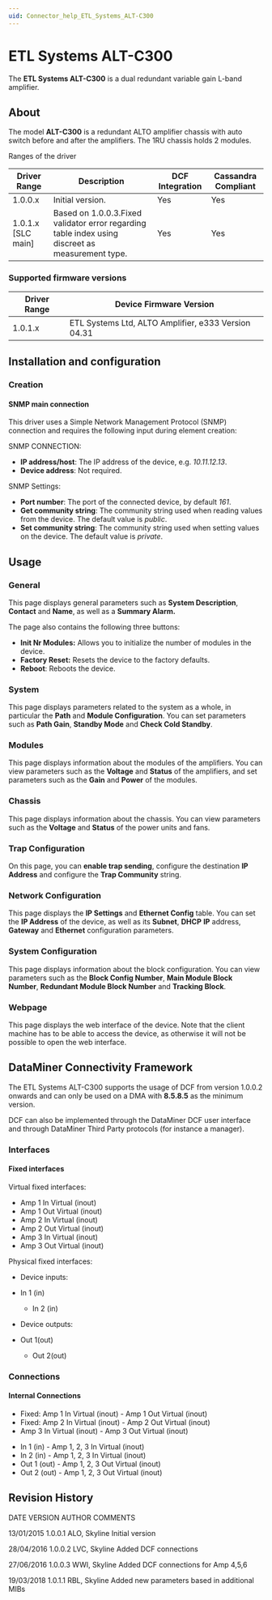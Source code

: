 ```yaml
---
uid: Connector_help_ETL_Systems_ALT-C300
---
```


# ETL Systems ALT-C300

The **ETL Systems ALT-C300** is a dual redundant variable gain L-band amplifier.

## About

The model **ALT-C300** is a redundant ALTO amplifier chassis with auto switch before and after the amplifiers. The 1RU chassis holds 2 modules.

Ranges of the driver

| **Driver Range**     | **Description**                                                                                  | **DCF Integration** | **Cassandra Compliant** |
|----------------------|--------------------------------------------------------------------------------------------------|---------------------|-------------------------|
| 1.0.0.x              | Initial version.                                                                                 | Yes                 | Yes                     |
| 1.0.1.x \[SLC main\] | Based on 1.0.0.3.Fixed validator error regarding table index using discreet as measurement type. | Yes                 | Yes                     |

### Supported firmware versions

| **Driver Range** | **Device Firmware Version**                         |
|------------------|-----------------------------------------------------|
| 1.0.1.x          | ETL Systems Ltd, ALTO Amplifier, e333 Version 04.31 |

## Installation and configuration

### Creation

#### SNMP main connection

This driver uses a Simple Network Management Protocol (SNMP) connection and requires the following input during element creation:

SNMP CONNECTION:

- **IP address/host**: The IP address of the device, e.g. *10.11.12.13*.
- **Device address**: Not required.

SNMP Settings:

- **Port number**: The port of the connected device, by default *161*.
- **Get community string**: The community string used when reading values from the device. The default value is *public*.
- **Set community string**: The community string used when setting values on the device. The default value is *private*.

## Usage

### General

This page displays general parameters such as **System Description**, **Contact** and **Name**, as well as a **Summary Alarm.**

The page also contains the following three buttons:

- **Init Nr Modules:** Allows you to initialize the number of modules in the device.
- **Factory Reset:** Resets the device to the factory defaults.
- **Reboot**: Reboots the device.

### System

This page displays parameters related to the system as a whole, in particular the **Path** and **Module Configuration**. You can set parameters such as **Path Gain**, **Standby Mode** and **Check Cold Standby**.

### Modules

This page displays information about the modules of the amplifiers. You can view parameters such as the **Voltage** and **Status** of the amplifiers, and set parameters such as the **Gain** and **Power** of the modules.

### Chassis

This page displays information about the chassis. You can view parameters such as the **Voltage** and **Status** of the power units and fans.

### Trap Configuration

On this page, you can **enable trap sending**, configure the destination **IP Address** and configure the **Trap Community** string.

### Network Configuration

This page displays the **IP Settings** and **Ethernet Config** table. You can set the **IP Address** of the device, as well as its **Subnet**, **DHCP** **IP** address, **Gateway** and **Ethernet** configuration parameters.

### System Configuration

This page displays information about the block configuration. You can view parameters such as the **Block Config Number**, **Main Module Block Number**, **Redundant Module Block Number** and **Tracking Block**.

### Webpage

This page displays the web interface of the device. Note that the client machine has to be able to access the device, as otherwise it will not be possible to open the web interface.

## DataMiner Connectivity Framework

The ETL Systems ALT-C300 supports the usage of DCF from version 1.0.0.2 onwards and can only be used on a DMA with **8.5.8.5** as the minimum version.

DCF can also be implemented through the DataMiner DCF user interface and through DataMiner Third Party protocols (for instance a manager).

### Interfaces

#### Fixed interfaces

Virtual fixed interfaces:

- Amp 1 In Virtual (inout)
- Amp 1 Out Virtual (inout)
- Amp 2 In Virtual (inout)
- Amp 2 Out Virtual (inout)
- Amp 3 In Virtual (inout)
- Amp 3 Out Virtual (inout)

Physical fixed interfaces:

- Device inputs:

- In 1 (in)
  - In 2 (in)

- Device outputs:

- Out 1(out)
  - Out 2(out)

### Connections

#### Internal Connections

- Fixed: Amp 1 In Virtual (inout) - Amp 1 Out Virtual (inout)
- Fixed: Amp 2 In Virtual (inout) - Amp 2 Out Virtual (inout)
- Amp 3 In Virtual (inout) - Amp 3 Out Virtual (inout)

<!-- -->

- In 1 (in) - Amp 1, 2, 3 In Virtual (inout)
- In 2 (in) - Amp 1, 2, 3 In Virtual (inout)
- Out 1 (out) - Amp 1, 2, 3 Out Virtual (inout)
- Out 2 (out) - Amp 1, 2, 3 Out Virtual (inout)

## Revision History

DATE VERSION AUTHOR COMMENTS

13/01/2015 1.0.0.1 ALO, Skyline Initial version

28/04/2016 1.0.0.2 LVC, Skyline Added DCF connections

27/06/2016 1.0.0.3 WWI, Skyline Added DCF connections for Amp 4,5,6

19/03/2018 1.0.1.1 RBL, Skyline Added new parameters based in additional MIBs
